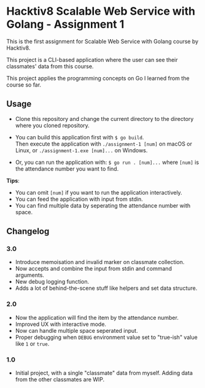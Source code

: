# Hacktiv8 Scalable Web Service with Golang - Assignment 1

This is the first assignment for Scalable Web Service with Golang course by Hacktiv8.

This project is a CLI-based application where the user can see their classmates' data from this course.

This project applies the programming concepts on Go I learned from the course so far.

## Usage

* Clone this repository and change the current directory to the directory where you cloned repository.
* You can build this application first with `$ go build`.  
Then execute the application with `./assignment-1 [num]` on macOS or Linux, or `./assignment-1.exe [num]...` on Windows.  

* Or, you can run the application with: `$ go run . [num]...` where `[num]` is the attendance number you want to find.

**Tips**:  

* You can omit `[num]` if you want to run the application interactively.  
* You can feed the application with input from stdin.  
* You can find multiple data by seperating the attendance number with space.  

## Changelog

### 3.0

* Introduce memoisation and invalid marker on classmate collection.
* Now accepts and combine the input from stdin and command arguments.
* New debug logging function.
* Adds a lot of behind-the-scene stuff like helpers and set data structure.

### 2.0

* Now the application will find the item by the attendance number.
* Improved UX with interactive mode.
* Now can handle multiple space seperated input.
* Proper debugging when `DEBUG` environment value set to "true-ish" value like `1` or `true`.

### 1.0

* Initial project, with a single "classmate" data from myself. Adding data from the other classmates are WIP.
